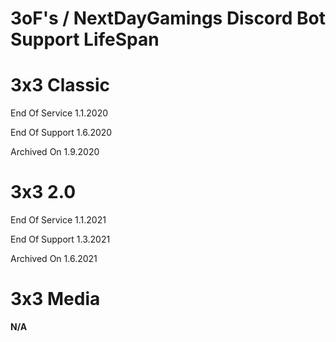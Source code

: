 # 3oF's / NextDayGamings Discord Bot Support LifeSpan

# 3x3 Classic
End Of Service 1.1.2020

End Of Support 1.6.2020

Archived On 1.9.2020

# 3x3 2.0
End Of Service 1.1.2021

End Of Support 1.3.2021

Archived On 1.6.2021

# 3x3 Media
**N/A**


